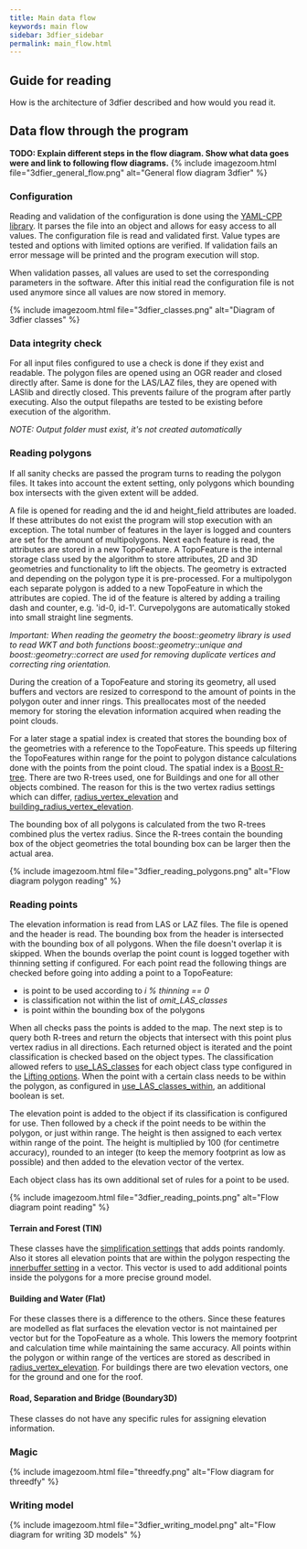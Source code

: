 ```yaml
---
title: Main data flow
keywords: main flow
sidebar: 3dfier_sidebar
permalink: main_flow.html
---
```


## Guide for reading
How is the architecture of 3dfier described and how would you read it.

## Data flow through the program
**TODO: Explain different steps in the flow diagram. Show what data goes were and link to following flow diagrams.**
{% include imagezoom.html file="3dfier_general_flow.png" alt="General flow diagram 3dfier" %}

### Configuration
Reading and validation of the configuration is done using the [YAML-CPP library](https://github.com/jbeder/yaml-cpp). It parses the file into an object and allows for easy access to all values. The configuration file is read and validated first. Value types are tested and options with limited options are verified. If validation fails an error message will be printed and the program execution will stop.

When validation passes, all values are used to set the corresponding parameters in the software. After this initial read the configuration file is not used anymore since all values are now stored in memory.

{% include imagezoom.html file="3dfier_classes.png" alt="Diagram of 3dfier classes" %}

### Data integrity check
For all input files configured to use a check is done if they exist and readable. The polygon files are opened using an OGR reader and closed directly after. Same is done for the LAS/LAZ files, they are opened with LASlib and directly closed. This prevents failure of the program after partly executing. Also the output filepaths are tested to be existing before execution of the algorithm.

*NOTE: Output folder must exist, it's not created automatically*

### Reading polygons
If all sanity checks are passed the program turns to reading the polygon files. It takes into account the extent setting, only polygons which bounding box intersects with the given extent will be added. 

A file is opened for reading and the id and height_field attributes are loaded. If these attributes do not exist the program will stop execution with an exception. The total number of features in the layer is logged and counters are set for the amount of multipolygons. Next each feature is read, the attributes are stored in a new TopoFeature. A TopoFeature is the internal storage class used by the algorithm to store attributes, 2D and 3D geometries and functionality to lift the objects. The geometry is extracted and depending on the polygon type it is pre-processed. For a multipolygon each separate polygon is added to a new TopoFeature in which the attributes are copied. The id of the feature is altered by adding a trailing dash and counter, e.g. 'id-0, id-1'. Curvepolygons are automatically stoked into small straight line segments. 

*Important: When reading the geometry the boost::geometry library is used to read WKT and both functions boost::geometry::unique and boost::geometry::correct are used for removing duplicate vertices and correcting ring orientation.*

During the creation of a TopoFeature and storing its geometry, all used buffers and vectors are resized to correspond to the amount of points in the polygon outer and inner rings. This preallocates most of the needed memory for storing the elevation information acquired when reading the point clouds.

For a later stage a spatial index is created that stores the bounding box of the geometries with a reference to the TopoFeature. This speeds up filtering the TopoFeatures within range for the point to polygon distance calculations done with the points from the point cloud. The spatial index is a [Boost R-tree](https://www.boost.org/doc/libs/1_72_0/libs/geometry/doc/html/geometry/reference/spatial_indexes/boost__geometry__index__rtree.html). There are two R-trees used, one for Buildings and one for all other objects combined. The reason for this is the two vertex radius settings which can differ, [radius_vertex_elevation]({{site.baseurl}}/output_options.html#radius_vertex_elevation) and [building_radius_vertex_elevation]({{site.baseurl}}/output_options.html#building_radius_vertex_elevation).

The bounding box of all polygons is calculated from the two R-trees combined plus the vertex radius. Since the R-trees contain the bounding box of the object geometries the total bounding box can be larger then the actual area.

{% include imagezoom.html file="3dfier_reading_polygons.png" alt="Flow diagram polygon reading" %}

### Reading points
The elevation information is read from LAS or LAZ files. The file is opened and the header is read. The bounding box from the header is intersected with the bounding box of all polygons. When the file doesn't overlap it is skipped. When the bounds overlap the point count is logged together with thinning setting if configured. For each point read the following things are checked before going into adding a point to a TopoFeature:
- is point to be used according to *i % thinning == 0*
- is classification not within the list of *omit_LAS_classes*
- is point within the bounding box of the polygons

When all checks pass the points is added to the map. The next step is to query both R-trees and return the objects that intersect with this point plus vertex radius in all directions. Each returned object is iterated and the point classification is checked based on the object types. The classification allowed refers to [use_LAS_classes]({{site.baseurl}}/lifting_options.html#use_las_classes) for each object class type configured in the [Lifting options]({{site.baseurl}}/lifting_options.html#). When the point with a certain class needs to be within the polygon, as configured in [use_LAS_classes_within]({{site.baseurl}}/lifting_options.html#use_las_classes_within), an additional boolean is set.

The elevation point is added to the object if its classification is configured for use. Then followed by a check if the point needs to be within the polygon, or just within range. The height is then assigned to each vertex within range of the point. The height is multiplied by 100 (for centimetre accuracy), rounded to an integer (to keep the memory footprint as low as possible) and then added to the elevation vector of the vertex.

Each object class has its own additional set of rules for a point to be used.


{% include imagezoom.html file="3dfier_reading_points.png" alt="Flow diagram point reading" %}

#### Terrain and Forest (TIN)
These classes have the [simplification settings]({{site.baseurl}}/lifting_options.html#simplification) that adds points randomly. Also it stores all elevation points that are within the polygon respecting the [innerbuffer setting]({{site.baseurl}}/lifting_options.html#innerbuffer) in a vector. This vector is used to add additional points inside the polygons for a more precise ground model. 

#### Building and Water (Flat)
For these classes there is a difference to the others. Since these features are modelled as flat surfaces the elevation vector is not maintained per vector but for the TopoFeature as a whole. This lowers the memory footprint and calculation time while maintaining the same accuracy. All points within the polygon or within range of the vertices are stored as described in [radius_vertex_elevation]({{site.baseurl}}/output_options.html#radius_vertex_elevation). For buildings there are two elevation vectors, one for the ground and one for the roof.

#### Road, Separation and Bridge (Boundary3D)
These classes do not have any specific rules for assigning elevation information.

### Magic
{% include imagezoom.html file="threedfy.png" alt="Flow diagram for threedfy" %}

### Writing model
{% include imagezoom.html file="3dfier_writing_model.png" alt="Flow diagram for writing 3D models" %}